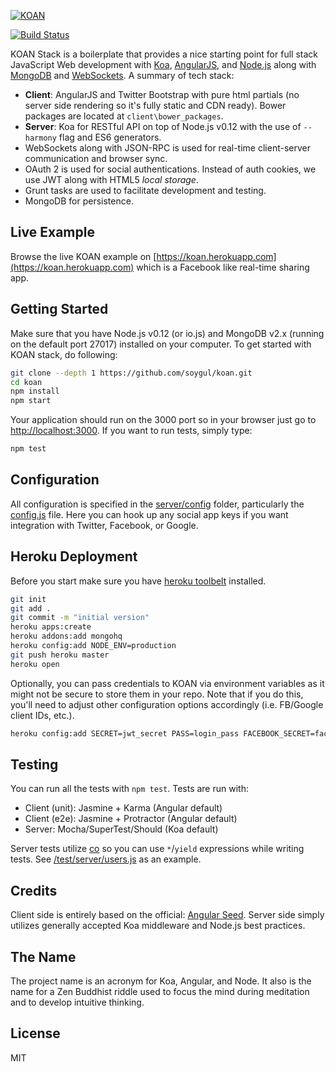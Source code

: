 [![KOAN](https://raw.github.com/soygul/koan/master/client/images/koan.png)](https://koan.herokuapp.com)

[![Build Status](https://travis-ci.org/soygul/koan.svg?branch=master)](https://travis-ci.org/soygul/koan)

KOAN Stack is a boilerplate that provides a nice starting point for full stack JavaScript Web development with [Koa](http://koajs.com/), [AngularJS](http://angularjs.org/), and [Node.js](http://www.nodejs.org/) along with [MongoDB](https://www.mongodb.org/) and [WebSockets](https://developer.mozilla.org/en/docs/WebSockets). A summary of tech stack:
* **Client**: AngularJS and Twitter Bootstrap with pure html partials (no server side rendering so it's fully static and CDN ready). Bower packages are located at `client\bower_packages`.
* **Server**: Koa for RESTful API on top of Node.js v0.12 with the use of `--harmony` flag and ES6 generators.
* WebSockets along with JSON-RPC is used for real-time client-server communication and browser sync.
* OAuth 2 is used for social authentications. Instead of auth cookies, we use JWT along with HTML5 *local storage*.
* Grunt tasks are used to facilitate development and testing.
* MongoDB for persistence.

## Live Example
Browse the live KOAN example on [https://koan.herokuapp.com](https://koan.herokuapp.com) which is a Facebook like real-time sharing app.

## Getting Started
Make sure that you have Node.js v0.12 (or io.js) and MongoDB v2.x (running on the default port 27017) installed on your computer. To get started with KOAN stack, do following:

```bash
git clone --depth 1 https://github.com/soygul/koan.git
cd koan
npm install
npm start
```

Your application should run on the 3000 port so in your browser just go to [http://localhost:3000](http://localhost:3000). If you want to run tests, simply type:

```bash
npm test
```

## Configuration
All configuration is specified in the [server/config](server/config/) folder, particularly the [config.js](server/config/config.js) file. Here you can hook up any social app keys if you want integration with Twitter, Facebook, or Google.

## Heroku Deployment
Before you start make sure you have <a href="https://toolbelt.heroku.com/">heroku toolbelt</a> installed.

```bash
git init
git add .
git commit -m "initial version"
heroku apps:create
heroku addons:add mongohq
heroku config:add NODE_ENV=production
git push heroku master
heroku open
```

Optionally, you can pass credentials to KOAN via environment variables as it might not be secure to store them in your repo. Note that if you do this, you'll need to adjust other configuration options accordingly (i.e. FB/Google client IDs, etc.).

```bash
heroku config:add SECRET=jwt_secret PASS=login_pass FACEBOOK_SECRET=facebook_oauth_secret GOOGLE_SECRET=google_oauth_secret
```

## Testing
You can run all the tests with `npm test`. Tests are run with:
* Client (unit): Jasmine + Karma (Angular default)
* Client (e2e): Jasmine + Protractor (Angular default)
* Server: Mocha/SuperTest/Should (Koa default)

Server tests utilize [co](https://github.com/tj/co) so you can use `*`/`yield` expressions while writing tests. See [/test/server/users.js](test/server/users.js) as an example.

## Credits
Client side is entirely based on the official: [Angular Seed](https://github.com/angular/angular-seed). Server side simply utilizes generally accepted Koa middleware and Node.js best practices.

## The Name
The project name is an acronym for Koa, Angular, and Node. It also is the name for a Zen Buddhist riddle used to focus the mind during meditation and to develop intuitive thinking.

## License
MIT
